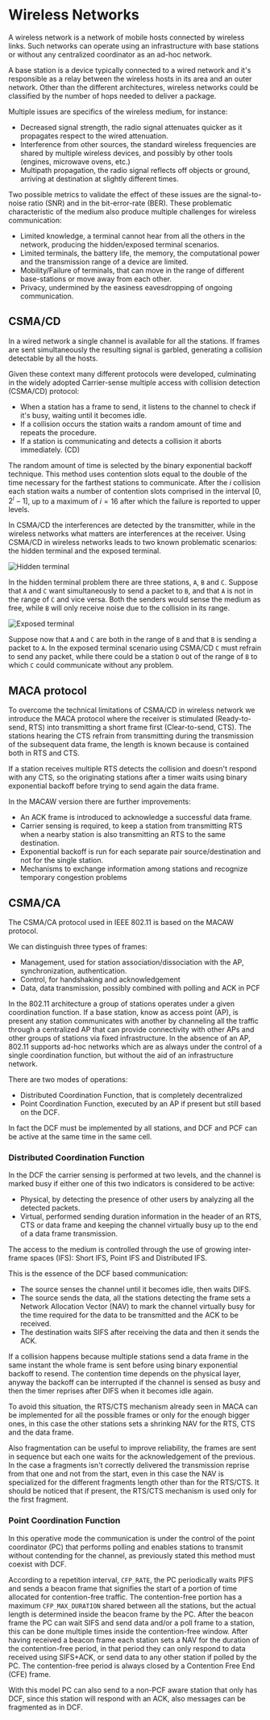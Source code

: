 # Wireless Networks
A wireless network is a network of mobile hosts connected by wireless links.
Such networks can operate using an infrastructure with base stations or without any centralized coordinator as an ad-hoc network.

A base station is a device typically connected to a wired network and it's responsible as a relay between the wireless hosts in its area and an outer network.
Other than the different architectures, wireless networks could be classified by the number of hops needed to deliver a package.

Multiple issues are specifics of the wireless medium, for instance:

- Decreased signal strength, the radio signal attenuates quicker as it propagates respect to the wired attenuation.
- Interference from other sources, the standard wireless frequencies are shared by multiple wireless devices, and possibly by other tools (engines, microwave ovens, etc.)
- Multipath propagation, the radio signal reflects off objects or ground, arriving at destination at slightly different times.

Two possible metrics to validate the effect of these issues are the signal-to-noise ratio (SNR) and in the bit-error-rate (BER).
These problematic characteristic of the medium also produce multiple challenges for wireless communication:

- Limited knowledge, a terminal cannot hear from all the others in the network, producing the hidden/exposed terminal scenarios.
- Limited terminals, the battery life, the memory, the computational power and the transmission range of a device are limited.
- Mobility/Failure of terminals, that can move in the range of different base-stations or move away from each other.
- Privacy, undermined by the easiness eavesdropping of ongoing communication.

## CSMA/CD
In a wired network a single channel is available for all the stations.
If frames are sent simultaneously the resulting signal is garbled, generating a collision detectable by all the hosts.

Given these context many different protocols were developed, culminating in the widely adopted Carrier-sense multiple access with collision detection (CSMA/CD) protocol:

- When a station has a frame to send, it listens to the channel to check if it's busy, waiting until it becomes idle.
- If a collision occurs the station waits a random amount of time and repeats the procedure.
- If a station is communicating and detects a collision it aborts immediately. (CD)

The random amount of time is selected by the binary exponential backoff technique.
This method uses contention slots equal to the double of the time necessary for the farthest stations to communicate.
After the $i$ collision each station waits a number of contention slots comprised in the interval $[0, 2^i -1]$, up to a maximum of $i=16$ after which the failure is reported to upper levels.

In CSMA/CD the interferences are detected by the transmitter, while in the wireless networks what matters are interferences at the receiver.
Using CSMA/CD in wireless networks leads to two known problematic scenarios: the hidden terminal and the exposed terminal.

![Hidden terminal](assets/hidden_terminal.png)

In the hidden terminal problem there are three stations, `A`, `B` and `C`.
Suppose that `A` and `C` want simultaneously to send a packet to `B`, and that `A` is not in the range of `C` and vice versa.
Both the senders would sense the medium as free, while `B` will only receive noise due to the collision in its range.

![Exposed terminal](assets/exposed_terminal.png)

Suppose now that `A` and `C` are both in the range of `B` and that `B` is sending a packet to `A`.
In the exposed terminal scenario using CSMA/CD `C` must refrain to send any packet, while there could be a station `D` out of the range of `B` to which `C` could communicate without any problem.

## MACA protocol
To overcome the technical limitations of CSMA/CD in wireless network we introduce the MACA protocol where the receiver is stimulated (Ready-to-send, RTS) into transmitting a short frame first (Clear-to-send, CTS).
The stations hearing the CTS refrain from transmitting during the transmission of the subsequent data frame, the length is known because is contained both in RTS and CTS.

If a station receives multiple RTS detects the collision and doesn't respond with any CTS, so the originating stations after a timer waits using binary exponential backoff before trying to send again the data frame.

In the MACAW version there are further improvements:

- An ACK frame is introduced to acknowledge a successful data frame.
- Carrier sensing is required, to keep a station from transmitting RTS when a nearby station is also transmitting an RTS to the same destination.
- Exponential backoff is run for each separate pair source/destination and not for the single station.
- Mechanisms to exchange information among stations and recognize temporary congestion problems

## CSMA/CA
The CSMA/CA protocol used in IEEE 802.11 is based on the MACAW protocol.

We can distinguish three types of frames:

- Management, used for station association/dissociation with the AP, synchronization, authentication.
- Control, for handshaking and acknowledgement
- Data, data transmission, possibly combined with polling and ACK in PCF
 
In the 802.11 architecture a group of stations operates under a given coordination function.
If a base station, know as access point (AP), is present any station communicates with another by channeling all the traffic through a centralized AP that can provide connectivity with other APs and other groups of stations via fixed infrastructure.
In the absence of an AP, 802.11 supports ad-hoc networks which are as always under the control of a single coordination function, but without the aid of an infrastructure network.

There are two modes of operations:

- Distributed Coordination Function, that is completely decentralized
- Point Coordination Function, executed by an AP if present but still based on the DCF.

In fact the DCF must be implemented by all stations, and DCF and PCF can be active at the same time in the same cell.

### Distributed Coordination Function

In the DCF the carrier sensing is performed at two levels, and the channel is marked busy if either one of this two indicators is considered to be active:

- Physical, by detecting the presence of other users by analyzing all the detected packets.
- Virtual, performed sending duration information in the header of an RTS, CTS or data frame and keeping the channel virtually busy up to the end of a data frame transmission.

The access to the medium is controlled through the use of growing inter-frame spaces (IFS): Short IFS, Point IFS and Distributed IFS.

This is the essence of the DCF based communication:

- The source senses the channel until it becomes idle, then waits DIFS.
- The source sends the data, all the stations detecting the frame sets a Network Allocation Vector (NAV) to mark the channel virtually busy for the time required for the data to be transmitted and the ACK to be received.
- The destination waits SIFS after receiving the data and then it sends the ACK.

If a collision happens because multiple stations send a data frame in the same instant the whole frame is sent before using binary exponential backoff to resend.
The contention time depends on the physical layer, anyway the backoff can be interrupted if the channel is sensed as busy and then the timer reprises after DIFS when it becomes idle again.

To avoid this situation, the RTS/CTS mechanism already seen in MACA can be implemented for all the possible frames or only for the enough bigger ones, in this case the other stations sets a shrinking NAV for the RTS, CTS and the data frame.

Also fragmentation can be useful to improve reliability, the frames are sent in sequence but each one waits for the acknowledgement of the previous.
In the case a fragments isn't correctly delivered the transmission reprise from that one and not from the start, even in this case the NAV is specialized for the different fragments length other than for the RTS/CTS.
It should be noticed that if present, the RTS/CTS mechanism is used only for the first fragment.

### Point Coordination Function
In this operative mode the communication is under the control of the point coordinator (PC) that performs polling and enables stations to transmit without contending for the channel, as previously stated this method must coexist with DCF.

According to a repetition interval, `CFP_RATE`, the PC periodically waits PIFS and sends a beacon frame that signifies the start of a portion of time allocated for contention-free traffic.
The contention-free portion has a maximum `CFP_MAX_DURATION` shared between all the stations, but the actual length is determined inside the beacon frame by the PC.
After the beacon frame the PC can wait SIFS and send data and/or a poll frame to a station, this can be done multiple times inside the contention-free window.
After having received a beacon frame each station sets a NAV for the duration of the contention-free period, in that period they can only respond to data received using SIFS+ACK, or send data to any other station if polled by the PC.
The contention-free period is always closed by a Contention Free End (CFE) frame.

With this model PC can also send to a non-PCF aware station that only has DCF, since this station will respond with an ACK, also messages can be fragmented as in DCF.

